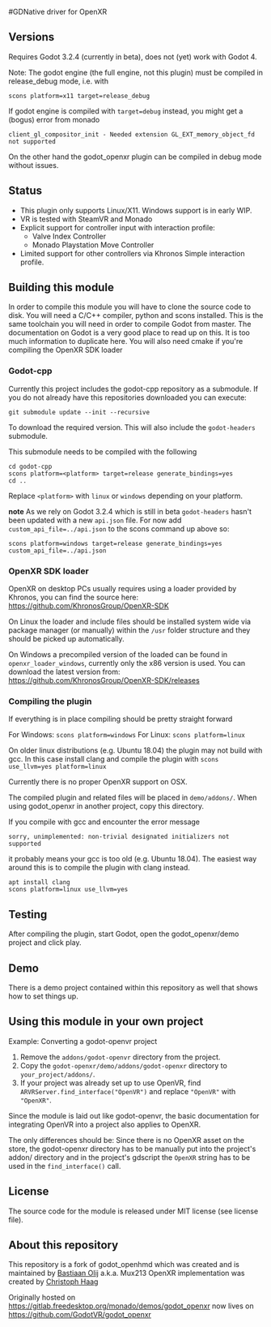 #GDNative driver for OpenXR

## Versions

Requires Godot 3.2.4 (currently in beta), does not (yet) work with Godot 4.

Note: The godot engine (the full engine, not this plugin) must be compiled in release_debug mode, i.e. with

    scons platform=x11 target=release_debug

If godot engine is compiled with `target=debug` instead, you might get a (bogus) error from monado

    client_gl_compositor_init - Needed extension GL_EXT_memory_object_fd not supported

On the other hand the godot_openxr plugin can be compiled in debug mode without issues.

## Status

* This plugin only supports Linux/X11. Windows support is in early WIP.
* VR is tested with SteamVR and Monado
* Explicit support for controller input with interaction profile:
  * Valve Index Controller
  * Monado Playstation Move Controller
* Limited support for other controllers via Khronos Simple interaction profile.

## Building this module
In order to compile this module you will have to clone the source code to disk. You will need a C/C++ compiler, python and scons installed. This is the same toolchain you will need in order to compile Godot from master. The documentation on Godot is a very good place to read up on this. It is too much information to duplicate here.
You will also need cmake if you're compiling the OpenXR SDK loader

### Godot-cpp
Currently this project includes the godot-cpp repository as a submodule.
If you do not already have this repositories downloaded you can execute:
```
git submodule update --init --recursive
```
To download the required version.
This will also include the `godot-headers` submodule.

This submodule needs to be compiled with the following
```
cd godot-cpp
scons platform=<platform> target=release generate_bindings=yes
cd ..
```
Replace `<platform>` with `linux` or `windows` depending on your platform.

**note** As we rely on Godot 3.2.4 which is still in beta `godot-headers` hasn't been updated with a new `api.json` file. For now add `custom_api_file=../api.json` to the scons command up above so:
```
scons platform=windows target=release generate_bindings=yes custom_api_file=../api.json
```

### OpenXR SDK loader
OpenXR on desktop PCs usually requires using a loader provided by Khronos, you can find the source here: https://github.com/KhronosGroup/OpenXR-SDK

On Linux the loader and include files should be installed system wide via package manager (or manually) within the `/usr` folder structure and they should be picked up automatically.

On Windows a precompiled version of the loaded can be found in `openxr_loader_windows`, currently only the x86 version is used.
You can download the latest version from: https://github.com/KhronosGroup/OpenXR-SDK/releases

### Compiling the plugin
If everything is in place compiling should be pretty straight forward

For Windows: ```scons platform=windows```
For Linux: ```scons platform=linux```

On older linux distributions (e.g. Ubuntu 18.04) the plugin may not build with gcc.
In this case install clang and compile the plugin with ```scons use_llvm=yes platform=linux```

Currently there is no proper OpenXR support on OSX.

The compiled plugin and related files will be placed in `demo/addons/`.
When using godot_openxr in another project, copy this directory.

If you compile with gcc and encounter the error message
```
sorry, unimplemented: non-trivial designated initializers not supported
```
it probably means your gcc is too old (e.g. Ubuntu 18.04).
The easiest way around this is to compile the plugin with clang instead.
```
apt install clang
scons platform=linux use_llvm=yes
```

Testing
-------
After compiling the plugin, start Godot, open the godot_openxr/demo project and click play.

Demo
----
There is a demo project contained within this repository as well that shows how to set things up.

Using this module in your own project
-------------------------------------

Example: Converting a godot-openvr project

1. Remove the `addons/godot-openvr` directory from the project.
2. Copy the `godot-openxr/demo/addons/godot-openxr` directory to `your_project/addons/`.
3. If your project was already set up to use OpenVR, find `ARVRServer.find_interface("OpenVR")` and replace `"OpenVR"` with `"OpenXR"`.

Since the module is laid out like godot-openvr, the basic documentation for integrating OpenVR into a project also applies to OpenXR.

The only differences should be: Since there is no OpenXR asset on the store, the godot-openxr directory has to be manually put into the project's addon/ directory and in the project's gdscript the `OpenXR` string has to be used in the `find_interface()` call.

License
-------
The source code for the module is released under MIT license (see license file).

About this repository
---------------------
This repository is a fork of godot_openhmd which was created and is maintained by [Bastiaan Olij](https://github.com/BastiaanOlij) a.k.a. Mux213
OpenXR implementation was created by [Christoph Haag](https://github.com/ChristophHaag/)

Originally hosted on https://gitlab.freedesktop.org/monado/demos/godot_openxr now lives on https://github.com/GodotVR/godot_openxr
